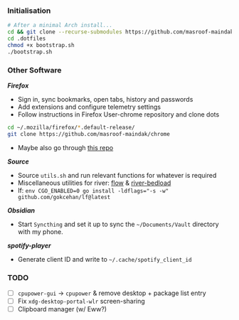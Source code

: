 ### Initialisation

```bash
# After a minimal Arch install...
cd && git clone --recurse-submodules https://github.com/masroof-maindak/.dotfiles
cd .dotfiles
chmod +x bootstrap.sh
./bootstrap.sh
```

### Other Software

***Firefox***

- Sign in, sync bookmarks, open tabs, history and passwords
- Add extensions and configure telemetry settings
- Follow instructions in Firefox User-chrome repository and clone dots
```bash
cd ~/.mozilla/firefox/*.default-release/
git clone https://github.com/masroof-maindak/chrome
```
- Maybe also go through [this repo](https://github.com/SpitFire-666/Firefox-Stuff)

***Source***

- Source `utils.sh` and run relevant functions for whatever is required
- Miscellaneous utilities for river: [flow](https://github.com/stefur/flow) & [river-bedload](https://git.sr.ht/~novakane/river-bedload)
- lf: `env CGO_ENABLED=0 go install -ldflags="-s -w" github.com/gokcehan/lf@latest`

***Obsidian***

- Start `Syncthing` and set it up to sync the `~/Documents/Vault` directory with my phone.

***spotify-player***

- Generate client ID and write to `~/.cache/spotify_client_id`

### TODO

- [ ] `cpupower-gui` -> `cpupower` & remove desktop + package list entry
- [ ] Fix `xdg-desktop-portal-wlr` screen-sharing
- [ ] Clipboard manager (w/ Eww?)
